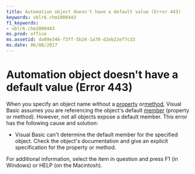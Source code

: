 ```yaml
---
title: Automation object doesn't have a default value (Error 443)
keywords: vblr6.chm1000443
f1_keywords:
- vblr6.chm1000443
ms.prod: office
ms.assetid: da89e346-f3ff-5b24-1a70-d2eb22ef7c33
ms.date: 06/08/2017
---
```



# Automation object doesn't have a default value (Error 443)

When you specify an object name without a [property](../../Glossary/vbe-glossary.md) or[method](../../Glossary/vbe-glossary.md), Visual Basic assumes you are referencing the object's default [member](../../Glossary/vbe-glossary.md) (property or method). However, not all objects expose a default member. This error has the following cause and solution:



- Visual Basic can't determine the default member for the specified object. Check the object's documentation and give an explicit specification for the property or method.
    

For additional information, select the item in question and press F1 (in Windows) or HELP (on the Macintosh).

